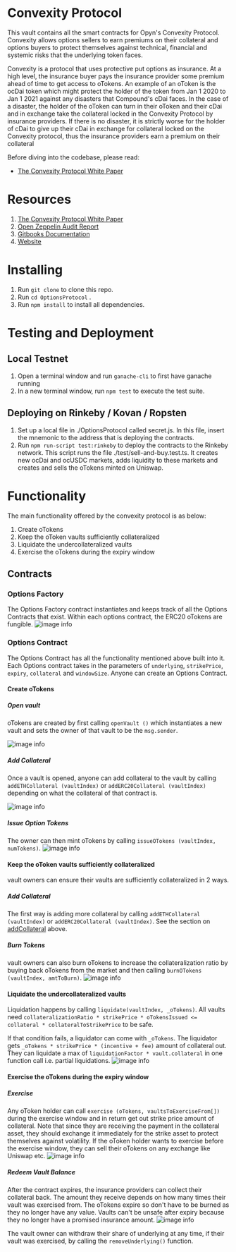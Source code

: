 # Convexity Protocol

This vault contains all the smart contracts for Opyn's Convexity Protocol. Convexity allows options sellers to earn premiums on their collateral and options buyers to protect themselves against technical, financial and systemic risks that the underlying token faces.

Convexity is a protocol that uses protective put options as insurance. At a high level, the insurance buyer pays the insurance provider some premium ahead of time to get access to oTokens. An example of an oToken is the ocDai token which might protect the holder of the token from Jan 1 2020 to Jan 1 2021 against any disasters that Compound's cDai faces. In the case of a disaster, the holder of the oToken can turn in their oToken and their cDai and in exchange take the collateral locked in the Convexity Protocol by insurance providers. If there is no disaster, it is strictly worse for the holder of cDai to give up their cDai in exchange for collateral locked on the Convexity protocol, thus the insurance providers earn a premium on their collateral

Before diving into the codebase, please read:
- [The Convexity Protocol White Paper](https://drive.google.com/file/d/1YsrGBUpZoPvFLtcwkEYkxNhogWCU772D/view)

# Resources
1. [The Convexity Protocol White Paper](https://drive.google.com/file/d/1YsrGBUpZoPvFLtcwkEYkxNhogWCU772D/view)
2. [Open Zeppelin Audit Report](https://blog.openzeppelin.com/private-report-jan-6/)
3. [Gitbooks Documentation](https://opyn.gitbook.io/opyn/)
4. [Website](https://www.opyn.co/)

# Installing
1. Run `git clone` to clone this repo.
2. Run `cd OptionsProtocol` .
3. Run `npm install` to install all dependencies.

# Testing and Deployment
## Local Testnet
1. Open a terminal window and run `ganache-cli` to first have ganache running
2. In a new terminal window, run `npm test` to execute the test suite.

## Deploying on Rinkeby / Kovan / Ropsten
1. Set up a local file in ./OptionsProtocol called secret.js. In this file, insert the mnemonic to the address that is deploying the contracts.
2. Run `npm run-script test:rinkeby` to deploy the contracts to the Rinkeby network. This script runs the file ./test/sell-and-buy.test.ts. It creates new ocDai and ocUSDC markets, adds liquidity to these markets and creates and sells the oTokens minted on Uniswap.

# Functionality
The main functionality offered by the convexity protocol is as below:
1. Create oTokens
2. Keep the oToken vaults sufficiently collateralized
3. Liquidate the undercollateralized vaults
4. Exercise the oTokens during the expiry window

## Contracts
### Options Factory
The Options Factory contract instantiates and keeps track of all the Options Contracts that exist. Within each options contract, the ERC20 oTokens are fungible.
![image info](./images/createOptions.png)
### Options Contract
The Options Contract has all the functionality mentioned above built into it. Each Options contract takes in the parameters of `underlying`, `strikePrice`, `expiry`, `collateral` and `windowSize`. Anyone can create an Options Contract.

#### Create oTokens
##### Open vault
oTokens are created by first calling `openVault ()` which instantiates a new vault and sets the owner of that vault to be the `msg.sender`.

![image info](./images/openRepo.png)
##### Add Collateral
Once a vault is opened, anyone can add collateral to the vault by calling `addETHCollateral (vaultIndex)`  or  `addERC20Collateral (vaultIndex)` depending on what the collateral of that contract is.

![image info](./images/addCollateral.png)
##### Issue Option Tokens
The owner can then mint oTokens by calling `issueOTokens (vaultIndex, numTokens)`.
![image info](./images/issueOptions.png)

#### Keep the oToken vaults sufficiently collateralized
vault owners can ensure their vaults are sufficiently collateralized in 2 ways.

##### Add Collateral
The first way is adding more collateral by calling `addETHCollateral (vaultIndex)`  or  `addERC20Collateral (vaultIndex)`. See the section on [addCollateral](#addCollateral) above.

##### Burn Tokens
vault owners can also burn oTokens to increase the collateralization ratio by buying back oTokens from the market and then calling `burnOTokens (vaultIndex, amtToBurn)`.
![image info](./images/burnPutTokens.png)

#### Liquidate the undercollateralized vaults

Liquidation happens by calling `liquidate(vaultIndex, _oTokens)`. All vaults need `collateralizationRatio * strikePrice * oTokensIssued <= collateral * collateralToStrikePrice` to be safe.

If that condition fails, a liquidator can come with `_oTokens`. The liquidator gets `_oTokens * strikePrice * (incentive + fee)` amount of collateral out. They can liquidate a max of `liquidationFactor * vault.collateral` in one function call i.e. partial liquidations.
![image info](./images/liquidate.png)

#### Exercise the oTokens during the expiry window
##### Exercise
Any oToken holder can call `exercise (oTokens, vaultsToExerciseFrom[])` during the exercise window and in return get out strike price amount of collateral. Note that since they are receiving the payment in the collateral asset, they should exchange it immediately for the strike asset to protect themselves against volatility.  If the oToken holder wants to exercise before the exercise window, they can sell their oTokens on any exchange like Uniswap etc.
![image info](./images/exercise.png)

##### Redeem Vault Balance
After the contract expires, the insurance providers can collect their collateral back. The amount they receive depends on how many times their vault was exercised from. The oTokens expire so don't have to be burned as they no longer have any value. Vaults can't be unsafe after expiry because they no longer have a promised insurance amount.
![image info](./images/claim.png)

The vault owner can withdraw their share of underlying at any time, if their vault was exercised, by calling the `removeUnderlying()` function.


